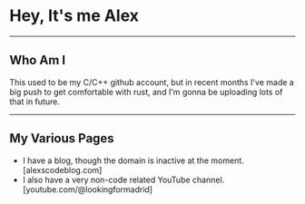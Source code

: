 # Hey, It's me Alex
***
## Who Am I
This used to be my C/C++ github account, but in recent months I've made a big push to get comfortable with rust, and I'm gonna be uploading lots of that in future.
***
## My Various Pages
- I have a blog, though the domain is inactive at the moment. [alexscodeblog.com]
- I also have a very non-code related YouTube channel. [youtube.com/@lookingformadrid]
